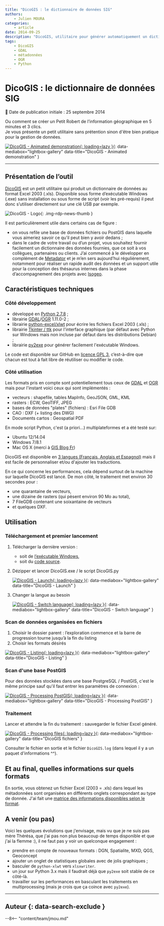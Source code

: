 ```yaml
---
title: "DicoGIS : le dictionnaire de données SIG"
authors:
    - Julien MOURA
categories:
    - article
date: 2014-09-25
description: "DicoGIS, utilitaire pour générer automatiquement un dictionnaire de métadonnées sur une base SIG."
tags:
    - DicoGIS
    - GDAL
    - métadonnées
    - OGR
    - Python
---
```


# DicoGIS : le dictionnaire de données SIG

:calendar: Date de publication initiale : 25 septembre 2014

Ou comment se créer un Petit Robert de l’information géographique en 5 minutes et 3 clics.  
Je vous présente un petit utilitaire sans prétention sinon d'être bien pratique pour la gestion de données.

[![DicoGIS - Animated demonstration](https://cdn.geotribu.fr/img/articles-blog-rdp/logiciels/DicoGIS/DicoGIS_demo_w8.gif "DicoGIS - Animated demonstration"){: loading=lazy }](https://cdn.geotribu.fr/img/articles-blog-rdp/logiciels/DicoGIS/DicoGIS_demo_w8.gif "DicoGIS - Animated demonstration"){: data-mediabox="lightbox-gallery" data-title="DicoGIS - Animated demonstration" }

----

## Présentation de l’outil

[DicoGIS](https://github.com/Guts/DicoGIS) est un petit utilitaire qui produit un dictionnaire de données au format Excel 2003 (.xls). Disponible sous forme d’exécutable Windows (.exe) sans installation ou sous forme de script (voir les pré-requis) il peut donc s’utiliser directement sur une clé USB par exemple.

![DicoGIS - Logo](https://cdn.geotribu.fr/img/articles-blog-rdp/logiciels/DicoGIS/DicoGIS_logo.png "logo DicoGIS"){: .img-rdp-news-thumb }

Il est particulièrement utile dans certains cas de figure :

* on vous refile une base de données fichiers ou PostGIS dans laquelle vous aimeriez savoir ce qu’il peut bien y avoir dedans ;
* dans le cadre de votre travail ou d’un projet, vous souhaitez fournir facilement un dictionnaire des données fournies, que ce soit à vos collègues, partenaires ou clients.
J’ai commencé à le développer en complément de [Metadator](http://www.portailsig.org/content/metadator-creation-automatisee-de-metadonnees) et je m’en sers aujourd’hui régulièrement, notamment pour réaliser un rapide audit des données et un support utile pour la conception des thésaurus internes dans la phase d’accompagnement des projets avec [Isogeo](https://www.isogeo.com/).

## Caractéristiques techniques

### Côté développement

* développé en [Python 2.7.8](https://www.python.org/) ;
* librairie [GDAL](http://geotribu.net/taxonomy/term/255)/[OGR](http://geotribu.net/taxonomy/term/136) 1.11.0-2 ;
* librairie [python-excel/xlwt](https://github.com/python-excel/xlwt) pour écrire les fichiers Excel 2003 (.xls) ;
* librairie [Tkinter / ttk](https://docs.python.org/2/library/tkinter.html) pour l'interface graphique (par défaut avec Python sur Windows mais non incluse par défaut dans les distributions Debian) ;
* librairie [py2exe](http://www.py2exe.org/) pour générer facilement l'exécutable Windows.

Le code est disponible sur GitHub en [licence GPL 3](https://github.com/Guts/DicoGIS/blob/master/LICENSE), c’est-à-dire que chacun est tout à fait libre de réutiliser ou modifier le code.

### Côté utilisation

Les formats pris en compte sont potentiellement tous ceux de [GDAL](http://www.gdal.org/formats_list.html) et [OGR](http://www.gdal.org/ogr_formats.html) mais pour l'instant voici ceux qui sont implémentés :

* vecteurs : shapefile, tables MapInfo, GeoJSON, GML, KML
* rasters : ECW, GeoTIFF, JPEG
* bases de données "plates" (fichiers) : Esri File GDB
* CAO : DXF (+ listing des DWG)
* Documents cartos : Geospatial PDF

En mode script Python, c'est (a priori...) multiplateformes et a été testé sur:

* Ubuntu 12/14.04
* Windows 7/8.1
* Mac OS X (merci à [GIS Blog Fr](https://twitter.com/gisblogfr/status/515068147901407232))

DicoGIS est disponible en [3 langues (Français, Anglais et Espagnol)](https://github.com/Guts/DicoGIS/tree/master/data/locale) mais il est facile de personnaliser et/ou d'ajouter les traductions.

En ce qui concerne les performances, cela dépend surtout de la machine sur laquelle DicoGIS est lancé. De mon côté, le traitement met environ 30 secondes pour :

* une quarantaine de vecteurs,
* une dizaine de rasters (qui pèsent environ 90 Mo au total),
* 7 FileGDB contenant une soixantaine de vecteurs
* et quelques DXF.

## Utilisation

### Téléchargement et premier lancement

1. Télécharger la dernière version :

    * soit de [l’exécutable Windows](https://github.com/Guts/DicoGIS/releases),
    * soit du [code source](https://github.com/Guts/DicoGIS/archive/master.zip).

2. Dézipper et lancer DicoGIS.exe / le script DicoGIS.py

    [![DicoGIS - Launch](https://cdn.geotribu.fr/img/articles-blog-rdp/logiciels/DicoGIS/00a_DicoGIS_Win32exe.PNG "DicoGIS - Launch"){: loading=lazy }](https://cdn.geotribu.fr/img/articles-blog-rdp/logiciels/DicoGIS/00a_DicoGIS_Win32exe.PNG "DicoGIS - Launch"){: data-mediabox="lightbox-gallery" data-title="DicoGIS - Launch" }

3. Changer la langue au besoin

    [![DicoGIS - Switch language](https://cdn.geotribu.fr/img/articles-blog-rdp/logiciels/DicoGIS/99_DicoGIS_SwitchLanguage.gif "DicoGIS - Switch language"){: loading=lazy }](https://cdn.geotribu.fr/img/articles-blog-rdp/logiciels/DicoGIS/99_DicoGIS_SwitchLanguage.gif "DicoGIS - Switch language"){: data-mediabox="lightbox-gallery" data-title="DicoGIS - Switch language" }

### Scan de données organisées en fichiers

1. Choisir le dossier parent : l’exploration commence et la barre de progression tourne jusqu’à la fin du listing
2. Choisir les formats désirés

[![DicoGIS - Listing](https://cdn.geotribu.fr/img/articles-blog-rdp/logiciels/DicoGIS/02_DicoGIS_Listing.gif "DicoGIS - Listing"){: loading=lazy }](https://cdn.geotribu.fr/img/articles-blog-rdp/logiciels/DicoGIS/02_DicoGIS_Listing.gif "DicoGIS - Listing"){: data-mediabox="lightbox-gallery" data-title="DicoGIS - Listing" }

### Scan d'une base PostGIS

Pour des données stockées dans une base PostgreSQL / PostGIS, c'est le même principe sauf qu'il faut entrer les paramètres de connexion :

[![DicoGIS - Processing PostGIS](https://cdn.geotribu.fr/img/articles-blog-rdp/logiciels/DicoGIS/06_DicoGIS_PostGIS.gif "DicoGIS PostGIS"){: loading=lazy }](https://cdn.geotribu.fr/img/articles-blog-rdp/logiciels/DicoGIS/06_DicoGIS_PostGIS.gif "DicoGIS - Processing PostGIS"){: data-mediabox="lightbox-gallery" data-title="DicoGIS - Processing PostGIS" }

### Traitement

Lancer et attendre la fin du traitement : sauvegarder le fichier Excel généré.

[![DicoGIS - Processing files](https://cdn.geotribu.fr/img/articles-blog-rdp/logiciels/DicoGIS/05_DicoGIS_Processing.gif "DicoGIS fichiers"){: loading=lazy }](https://cdn.geotribu.fr/img/articles-blog-rdp/logiciels/DicoGIS/05_DicoGIS_Processing.gif "DicoGIS fichiers"){: data-mediabox="lightbox-gallery" data-title="DicoGIS fichiers" }

Consulter le fichier en sortie et le fichier `DicoGIS.log` (dans lequel il y a un paquet d'informations ^^).

## Et au final, quelles informations sur quels formats

En sortie, vous obtenez un fichier Excel (2003 = .xls) dans lequel les métadonnées sont organisées en différents onglets correspondant au type de donnée. J'ai fait une [matrice des informations disponibles selon le format](https://github.com/Guts/DicoGIS/blob/master/doc/InfosByFormats_matrix.md).

## A venir (ou pas)

Voici les quelques évolutions que j'envisage, mais vu que je ne suis pas mère Thérésa, que j'ai pas non plus beaucoup de temps disponible et que j'ai la flemme :), il ne faut pas y voir un quelconque engagement :

* prendre en compte de nouveaux formats : DGN, Spatialite, MXD, QGS, Geoconcept
* ajouter un onglet de statistiques globales avec de jolis graphiques ;
* basculer de `python-xlwt` vers `xlsxwriter`.
* un jour sur Python 3.x mais il faudrait déjà que `py2exe` soit stable de ce côté-là.
* travailler sur les performances en basculant les traitements en multiprocessing (mais je crois que ça coince avec `py2exe`).

----

## Auteur {: data-search-exclude }

--8<-- "content/team/jmou.md"
